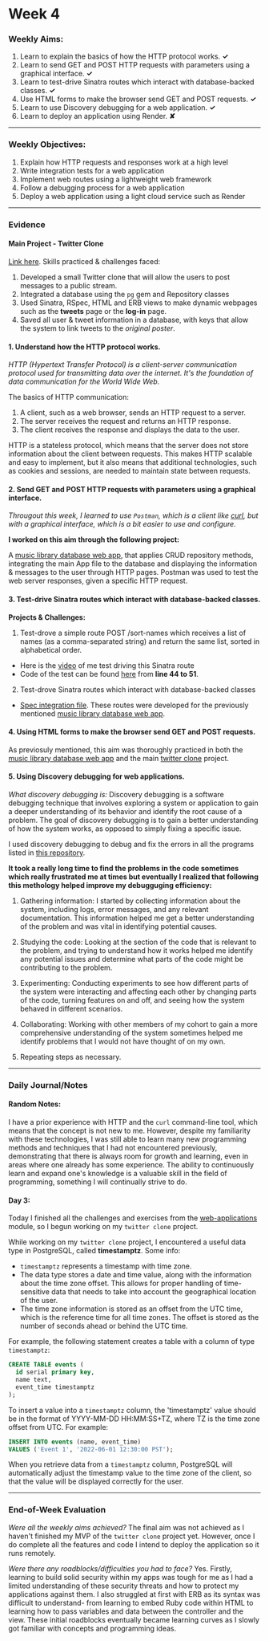 # Week 4

### Weekly Aims:
1. Learn to explain the basics of how the HTTP protocol works. **✓**
2. Learn to send GET and POST HTTP requests with parameters using a graphical interface. **✓**
3. Learn to test-drive Sinatra routes which interact with database-backed classes. **✓**
4. Use HTML forms to make the browser send GET and POST requests. **✓**
5. Learn to use Discovery debugging for a web application. **✓**
6. Learn to deploy an application using Render. **✘**

---
### Weekly Objectives:
1. Explain how HTTP requests and responses work at a high level
2. Write integration tests for a web application
3. Implement web routes using a lightweight web framework
4. Follow a debugging process for a web application
5. Deploy a web application using a light cloud service such as Render

---
### Evidence

#### Main Project - Twitter Clone
[Link here](https://github.com/forreya/twitter-clone). Skills practiced & challenges faced:
1. Developed a small Twitter clone that will allow the users to post messages to a public stream.
2. Integrated a database using the `pg` gem and Repository classes
3. Used Sinatra, RSpec, HTML and ERB views to make dynamic webpages such as the **tweets** page or the **log-in** page.
4. Saved all user & tweet information in a database, with keys that allow the system to link tweets to the *original poster*.

#### 1. Understand how the HTTP protocol works.

_HTTP (Hypertext Transfer Protocol) is a client-server communication protocol used for transmitting data over the internet. It's the foundation of data communication for the World Wide Web._

The basics of HTTP communication:

1. A client, such as a web browser, sends an HTTP request to a server.
2. The server receives the request and returns an HTTP response.
3. The client receives the response and displays the data to the user.

HTTP is a stateless protocol, which means that the server does not store information about the client between requests. This makes HTTP scalable and easy to implement, but it also means that additional technologies, such as cookies and sessions, are needed to maintain state between requests.

#### 2. Send GET and POST HTTP requests with parameters using a graphical interface.

_Througout this week, I learned to use `Postman`, which is a client like [curl](https://curl.se/), but with a graphical interface, which is a bit easier to use and configure._

**I worked on this aim through the following project:**

A [music library database web app](https://github.com/forreya/web-applications/tree/main/music_library_database_app), that applies CRUD repository methods, integrating the main App file to the database and displaying the information & messages to the user through HTTP pages. Postman was used to test the web server responses, given a specific HTTP request.

#### 3. Test-drive Sinatra routes which interact with database-backed classes.

**Projects & Challenges:**
1. Test-drove a simple route POST /sort-names which receives a list of names (as a comma-separated string) and return the same list, sorted in alphabetical order. 
- Here is the [video](https://github.com/forreya/makers-portfolio/blob/main/videos/test-driving-web-route.mp4) of me test driving this Sinatra route 
- Code of the test can be found [here](https://github.com/forreya/web-applications/blob/main/web-app-practice/spec/integration/app_spec.rb) from **line 44 to 51**.
2. Test-drove Sinatra routes which interact with database-backed classes 
- [Spec integration file](https://github.com/forreya/web-applications/blob/main/music_library_database_app/spec/integration/application_spec.rb). These routes were developed for the previously mentioned [music library database web app](https://github.com/forreya/web-applications/tree/main/music_library_database_app).

#### 4. Using HTML forms to make the browser send GET and POST requests.

As previosuly mentioned, this aim was thoroughly practiced in both the [music library database web app](https://github.com/forreya/web-applications/tree/main/music_library_database_app) and the main [twitter clone](https://github.com/forreya/twitter-clone) project.

#### 5. Using Discovery debugging for web applications.

_What discovery debugging is:_
Discovery debugging is a software debugging technique that involves exploring a system or application to gain a deeper understanding of its behavior and identify the root cause of a problem. The goal of discovery debugging is to gain a better understanding of how the system works, as opposed to simply fixing a specific issue.

I used discovery debugging to debug and fix the errors in all the programs listed in [this repository](https://github.com/forreya/web-applications/tree/main/projects_to_debug).

**It took a really long time to find the problems in the code sometimes which really frustrated me at times but eventually I realized that following this methology helped improve my debugguging efficiency:**
1. Gathering information: I started by collecting information about the system, including logs, error messages, and any relevant documentation. This information helped me get a better understanding of the problem and was vital in identifying potential causes.

2. Studying the code: Looking at the section of the code that is relevant to the problem, and trying to understand how it works helped me identify any potential issues and determine what parts of the code might be contributing to the problem.

3. Experimenting: Conducting experiments to see how different parts of the system were interacting and affecting each other by changing parts of the code, turning features on and off, and seeing how the system behaved in different scenarios.

4. Collaborating: Working with other members of my cohort to gain a more comprehensive understanding of the system sometimes helped me identify problems that I would not have thought of on my own.

5. Repeating steps as necessary.

---
### Daily Journal/Notes

#### Random Notes:
I have a prior experience with HTTP and the `curl` command-line tool, which means that the concept is not new to me. However, despite my familiarity with these technologies, I was still able to learn many new programming methods and techniques that I had not encountered previously, demonstrating that there is always room for growth and learning, even in areas where one already has some experience. The ability to continuously learn and expand one's knowledge is a valuable skill in the field of programming, something I will continually strive to do.

#### Day 3:
Today I finished all the challenges and exercises from the [web-applications](https://github.com/makersacademy/web-applications) module, so I begun working on my `twitter clone` project.

While working on my `twitter clone` project, I encountered a useful data type in PostgreSQL, called **timestamptz**. Some info:
- `timestamptz` represents a timestamp with time zone. 
- The data type stores a date and time value, along with the information about the time zone offset. This allows for proper handling of time-sensitive data that needs to take into account the geographical location of the user.
- The time zone information is stored as an offset from the UTC time, which is the reference time for all time zones. The offset is stored as the number of seconds ahead or behind the UTC time.

For example, the following statement creates a table with a column of type `timestamptz`:

```sql
CREATE TABLE events (
  id serial primary key,
  name text,
  event_time timestamptz
);
```

To insert a value into a `timestamptz` column, the 'timestamptz' value should be in the format of YYYY-MM-DD HH:MM:SS+TZ, where TZ is the time zone offset from UTC. For example:

```sql
INSERT INTO events (name, event_time)
VALUES ('Event 1', '2022-06-01 12:30:00 PST');
```

When you retrieve data from a `timestamptz` column, PostgreSQL will automatically adjust the timestamp value to the time zone of the client, so that the value will be displayed correctly for the user.

---
### End-of-Week Evaluation
*Were all the weekly aims achieved?*
The final aim was not achieved as I haven't finished my MVP of the `twitter clone` project yet. However, once I do complete all the features and code I intend to deploy the application so it runs remotely. 

*Were there any roadblocks/difficulties you had to face?*
Yes. Firstly, learning to build solid security within my apps was tough for me as I had a limited understanding of these security threats and how to protect my applications against them. I also struggled at first with ERB as its syntax was difficult to understand- from learning to embed Ruby code within HTML to learning how to pass variables and data between the controller and the view. These initial roadblocks eventually became learning curves as I slowly got familiar with concepts and programming ideas.